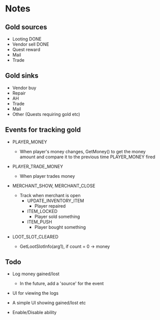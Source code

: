 # Notes

## Gold sources
   * Looting DONE
   * Vendor sell DONE
   * Quest reward
   * Mail
   * Trade

## Gold sinks
   * Vendor buy
   * Repair
   * AH
   * Trade
   * Mail
   * Other (Quests requiring gold etc)

## Events for tracking gold
   * PLAYER_MONEY
     * When player's money changes, GetMoney() to get the money amount
       and compare it to the previous time PLAYER_MONEY fired

   * PLAYER_TRADE_MONEY
     * When player trades money

   * MERCHANT_SHOW, MERCHANT_CLOSE
     * Track when merchant is open
       * UPDATE_INVENTORY_ITEM
         * Player repaired
       * ITEM_LOCKED
         * Player sold something
       * ITEM_PUSH
         * Player bought something


   * LOOT_SLOT_CLEARED
     * GetLootSlotInfo(arg1), if count = 0 -> money


## Todo

   * Log money gained/lost
     * In the future, add a 'source' for the event

   * UI for viewing the logs
   * A simple UI showing gained/lost etc

   * Enable/Disable ability